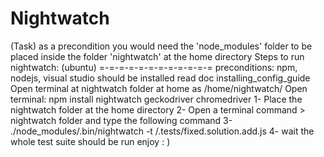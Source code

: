 # Nightwatch
(Task) as a precondition you would need the 'node_modules' folder to be placed inside the folder 'nightwatch' at the home directory
Steps to run nightwatch: (ubuntu)
=-=-=-=-=-=-=-=-=-=-=-=
preconditions: npm, nodejs, visual studio should be installed read doc installing_config_guide
Open terminal at nightwatch folder at home as /home/nightwatch/
Open terminal: npm install nightwatch geckodriver chromedriver
1- Place the nightwatch folder at the home directory
2- Open a terminal command > nightwatch folder and type the following command
3- ./node_modules/.bin/nightwatch -t /.tests/fixed.solution.add.js
4- wait the whole test suite should be run
enjoy : )
